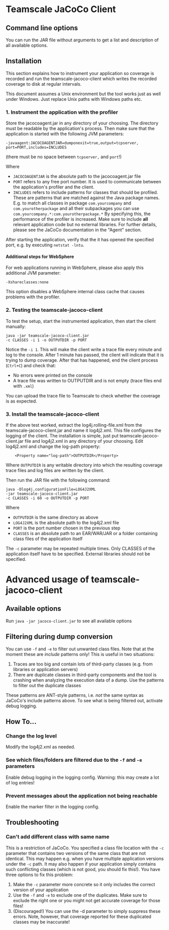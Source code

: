 # Teamscale JaCoCo Client

## Command line options

You can run the JAR file without arguments to get a list and description of all available options.

## Installation

This section explains how to instrument your application so coverage is recorded and run the
teamscale-jacoco-client which writes the recorded coverage to disk at regular intervals.

This document assumes a Unix environment but the tool works just as well under Windows. Just
replace Unix paths with Windows paths etc.

### 1. Instrument the application with the profiler

Store the jacocoagent.jar in any directory of your choosing. The directory must be readable by the
application's process. Then make sure that the application is started with the following JVM parameters:

    -javaagent:JACOCOAGENTJAR=dumponexit=true,output=tcpserver,
    port=PORT,includes=INCLUDES

(there must be no space between `tcpserver,` and `port`!)

Where

* `JACOCOAGENTJAR` is the absolute path to the jacocoagent.jar file
* `PORT` refers to any free port number. It is used to communicate between the application's profiler and the client.
* `INCLUDES` refers to include patterns for classes that should be profiled. These are patterns that are matched against
  the Java package names. E.g. to match all classes in package `com.yourcompany` and `com.yourotherpackage` and all their
  subpackages you can use `com.yourcompany.*:com.yourotherpackage.*`
  By specifying this, the performance of the profiler is increased. Make sure to include **all** relevant application code
  but no external libraries. For further details, please see the JaCoCo documentation in the "Agent" section.

After starting the application, verify that the it has opened the specified port, e.g. by executing `netstat -lntu`.

#### Additional steps for WebSphere

For web applications running in WebSphere, please also apply this additional JVM parameter:

    -Xshareclasses:none

This option disables a WebSphere internal class cache that causes problems with the profiler.

### 2. Testing the teamscale-jacoco-client

To test the setup, start the instrumented application, then start the client manually:

    java -jar teamscale-jacoco-client.jar
    -c CLASSES -i 1 -o OUTPUTDIR -p PORT

Notice the `-i 1`. This will make the client write a trace file every minute and log to the console. After 1 minute has passed,
the client will indicate that it is trying to dump coverage. After that has happened,
end the client process (`Ctrl+C`) and check that:

- No errors were printed on the console
- A trace file was written to OUTPUTDIR and is not empty (trace files end with `.xml`)

You can upload the trace file to Teamscale to check whether the coverage is as expected.

### 3. Install the teamscale-jacoco-client

If the above test worked, extract the log4j.rolling-file.xml from the teamscale-jacoco-client.jar and name it log4j2.xml. This file configures
the logging of the client.
The installation is simple, just put teamscale-jacoco-client.jar file and log4j2.xml in any directory of your choosing.
Edit log4j2.xml and change the log-path property:

        <Property name="log-path">OUTPUTDIR</Property>

Where `OUTPUTDIR` is any writable directory into which the resulting coverage trace files and log files are written by the client.

Then run the JAR file with the following command:

    java -Dlog4j.configurationFile=LOG4J2XML
    -jar teamscale-jacoco-client.jar
    -c CLASSES -i 60 -o OUTPUTDIR -p PORT

Where

- `OUTPUTDIR` is the same directory as above
- `LOG4J2XML` is the absolute path to the log4j2.xml file
- `PORT` is the port number chosen in the previous step
- `CLASSES` is an absolute path to an EAR/WAR/JAR or a folder containing class files of the application itself

The `-c` parameter may be repeated multiple times. Only CLASSES of the application itself have to be specified.
External libraries should not be specified.

# Advanced usage of teamscale-jacoco-client

## Available options

Run `java -jar jacoco-client.jar` to see all available options

## Filtering during dump conversion

You can use `-f` and `-e` to filter out unwanted class files. Note that at the moment these are *include* patterns only! This is useful in two situations:

1. Traces are too big and contain lots of third-party classes (e.g. from libraries or application servers)
2. There are duplicate classes in third-party components and the tool is crashing when analyzing the execution data of a dump. Use the patterns to filter out the duplicate classes

These patterns are ANT-style patterns, i.e. *not* the same syntax as JaCoCo's include patterns above. To see what is being filtered out, activate debug logging.

## How To...

### Change the log level

Modify the log4j2.xml as needed.

### See which files/folders are filtered due to the `-f` and `-e` parameters

Enable debug logging in the logging config. Warning: this may create a lot of log entries!

### Prevent messages about the application not being reachable

Enable the marker filter in the logging config.

## Troubleshooting

### Can't add different class with same name

This is a restriction of JaCoCo. You specified a class file location with the `-c` parameter that contains two versions of the same class that are not identical. This may happen e.g. when you
have multiple application versions under the `-c` path. It may also happen if your application simply contains such conflicting classes (which is not good, you should fix this!).
You have three options to fix this problem:

1. Make the `-c` parameter more concrete so it only includes the correct version of your application
2. Use the `-f` and `-e` to exclude one of the duplicates. Make sure to exclude the right one or you might not get accurate coverage for those files!
3. (Discouraged!) You can use the -d parameter to simply suppress these errors. Note, however, that coverage reported for these duplicated classes may be inaccurate!

